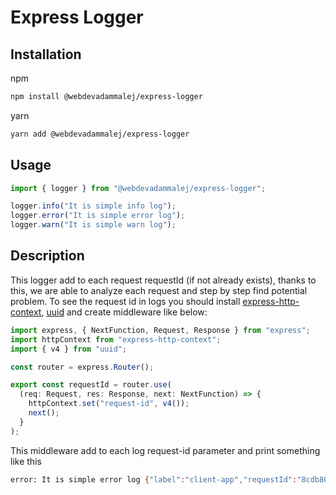 # Express Logger

## Installation

npm

```bash
npm install @webdevadammalej/express-logger
```

yarn

```bash
yarn add @webdevadammalej/express-logger
```

## Usage

```typescript
import { logger } from "@webdevadammalej/express-logger";

logger.info("It is simple info log");
logger.error("It is simple error log");
logger.warn("It is simple warn log");
```

## Description

This logger add to each request requestId (if not already exists), thanks to this, we are able to analyze each request and step by step find potential problem. To see the request id in logs you should install [express-http-context](https://www.npmjs.com/package/express-http-context), [uuid](https://www.npmjs.com/package/uuid) and create middleware like below:

```typescript
import express, { NextFunction, Request, Response } from "express";
import httpContext from "express-http-context";
import { v4 } from "uuid";

const router = express.Router();

export const requestId = router.use(
  (req: Request, res: Response, next: NextFunction) => {
    httpContext.set("request-id", v4());
    next();
  }
);
```

This middleware add to each log request-id parameter and print something like this

```bash
error: It is simple error log {"label":"client-app","requestId":"8cdb8011-571a-4b6d-91be-4c54cc57637a","timestamp":"2022-05-02 17:34:56"}
```

